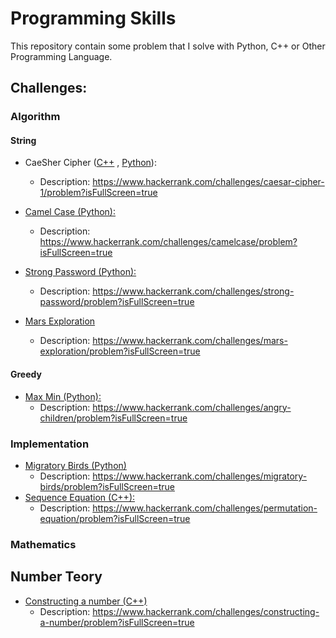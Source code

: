# Programming Skills

This repository contain some problem that I solve with Python, C++ or Other Programming Language.

## Challenges: 

### Algorithm

#### String
- CaeSher Cipher (<a href="https://github.com/leandroleonard/programming-skills/blob/main/hacker-rank/problem-solving/strings/caesher_cipher.cpp">C++</a> , <a href="https://github.com/leandroleonard/programming-skills/blob/main/hacker-rank/problem-solving/strings/caesher_cipher.py">Python</a>): 
    - Description:  https://www.hackerrank.com/challenges/caesar-cipher-1/problem?isFullScreen=true

- <a href="https://github.com/leandroleonard/programming-skills/blob/main/hacker-rank/problem-solving/strings/caesher_cipher.cpp">Camel Case (Python):</a> 
    - Description: https://www.hackerrank.com/challenges/camelcase/problem?isFullScreen=true

- <a href="https://github.com/leandroleonard/programming-skills/blob/main/hacker-rank/problem-solving/strings/strongPassword.py">Strong Password (Python): </a> 
    - Description: https://www.hackerrank.com/challenges/strong-password/problem?isFullScreen=true
- <a href="https://github.com/leandroleonard/programming-skills/blob/main/hacker-rank/problem-solving/strings/marsExploration.py">Mars Exploration</a>
    - Description: https://www.hackerrank.com/challenges/mars-exploration/problem?isFullScreen=true

#### Greedy
- <a href="https://github.com/leandroleonard/programming-skills/blob/main/hacker-rank/problem-solving/greedy/maxMin.py">Max Min (Python):</a> 
    - Description: https://www.hackerrank.com/challenges/angry-children/problem?isFullScreen=true

### Implementation
- <a href="https://github.com/leandroleonard/programming-skills/blob/main/hacker-rank/problem-solving/implementation/migratoryBirds.cpp">Migratory Birds (Python)</a>
    - Description: https://www.hackerrank.com/challenges/migratory-birds/problem?isFullScreen=true
- <a href="https://github.com/leandroleonard/programming-skills/blob/main/hacker-rank/problem-solving/implementation/sequenceEquation.cpp">Sequence Equation (C++):</a>
    - Description: https://www.hackerrank.com/challenges/permutation-equation/problem?isFullScreen=true

### Mathematics
## Number Teory
- <a href="#">Constructing a number (C++)</a>
    - Description: https://www.hackerrank.com/challenges/constructing-a-number/problem?isFullScreen=true
